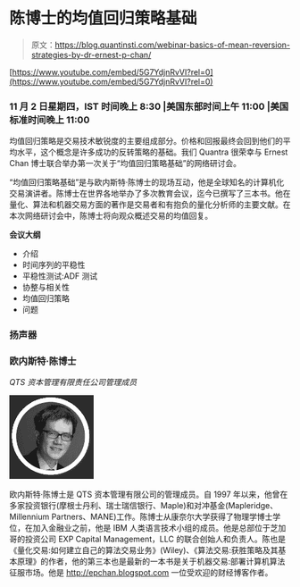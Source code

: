 # 陈博士的均值回归策略基础

> 原文：<https://blog.quantinsti.com/webinar-basics-of-mean-reversion-strategies-by-dr-ernest-p-chan/>

[https://www.youtube.com/embed/5G7YdjnRvVI?rel=0](https://www.youtube.com/embed/5G7YdjnRvVI?rel=0)

### 11 月 2 日星期四，IST 时间晚上 8:30 |美国东部时间上午 11:00 |美国标准时间晚上 11:00

均值回归策略是交易技术敏锐度的主要组成部分。价格和回报最终会回到他们的平均水平，这个概念是许多成功的反转策略的基础。我们 Quantra 很荣幸与 Ernest Chan 博士联合举办第一次关于“均值回归策略基础”的网络研讨会。

“均值回归策略基础”是与欧内斯特·陈博士的现场互动，他是全球知名的计算机化交易演讲者。陈博士在世界各地举办了多次教育会议，迄今已撰写了三本书。他在量化、算法和机器交易方面的著作是交易者和有抱负的量化分析师的主要文献。在本次网络研讨会中，陈博士将向观众概述交易的均值回复。

**会议大纲**

*   介绍
*   时间序列的平稳性
*   平稳性测试:ADF 测试
*   协整与相关性
*   均值回归策略
*   问题

### 扬声器

### 欧内斯特·陈博士

*QTS 资本管理有限责任公司管理成员*

![](img/3deec68b28d5e7fbdb990728f949c18b.png)

欧内斯特·陈博士是 QTS 资本管理有限公司的管理成员。自 1997 年以来，他曾在多家投资银行(摩根士丹利、瑞士瑞信银行、Maple)和对冲基金(Mapleridge、Millennium Partners、MANE)工作。陈博士从康奈尔大学获得了物理学博士学位，在加入金融业之前，他是 IBM 人类语言技术小组的成员。他是总部位于芝加哥的投资公司 EXP Capital Management，LLC 的联合创始人和负责人。陈也是《量化交易:如何建立自己的算法交易业务》(Wiley)、《算法交易:获胜策略及其基本原理》的作者，他的第三本也是最新的一本书是关于机器交易:部署计算机算法征服市场。他是 http://epchan.blogspot.com 一位受欢迎的财经博客作者。
